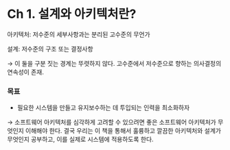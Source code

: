# Ch 1. 설계와 아키텍처란?

아키텍처: 저수준의 세부사항과는 분리된 고수준의 무언가

설계: 저수준의 구조 또는 결정사항

→ 이 둘을 구분 짓는 경계는 뚜렷하지 않다. 고수준에서 저수준으로 향하는 의사결정의 연속성이 존재.

### 목표

- 필요한 시스템을 만들고 유지보수하는 데 투입되는 인력을 최소화하자

→ 소프트웨어 아키텍처를 심각하게 고려할 수 있으려면 좋은 소프트웨어 아키텍처가 무엇인지 이해해야 한다. 결국 우리는 이 책을 통해서 훌륭하고 깔끔한 아키텍처와 설계가 무엇인지 공부하고, 이를 실제로 시스템에 적용하도록 한다.
